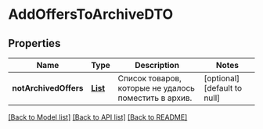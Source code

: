 # AddOffersToArchiveDTO
## Properties

| Name | Type | Description | Notes |
|------------ | ------------- | ------------- | -------------|
| **notArchivedOffers** | [**List**](AddOffersToArchiveErrorDTO.md) | Список товаров, которые не удалось поместить в архив. | [optional] [default to null] |

[[Back to Model list]](../README.md#documentation-for-models) [[Back to API list]](../README.md#documentation-for-api-endpoints) [[Back to README]](../README.md)

